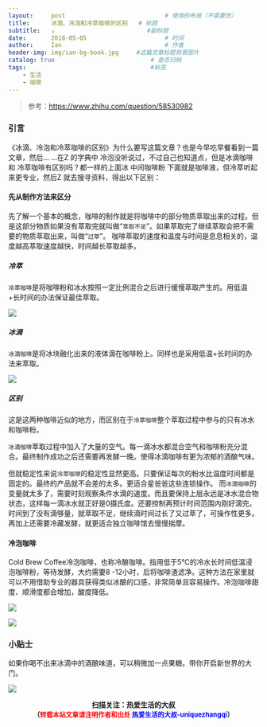 ```yaml
---
layout:     post             				# 使用的布局（不需要改）
title:      冰滴、冷泡和冷萃咖啡的区别   # 标题 
subtitle:   ☕️ 					  		#副标题
date:       2018-05-05  					# 时间
author:     Ian                  			# 作者
header-img: img/ian-bg-book.jpg 	#这篇文章标题背景图片
catalog: true                        	# 是否归档
tags:                              		#标签
    - 生活
    - 咖啡
---
```


> 参考：<https://www.zhihu.com/question/58530982>

### 引言

《冰滴、冷泡和冷萃咖啡的区别》为什么要写这篇文章？也是今早吃早餐看到一篇文章，然后... ...在Z 的字典中 冷泡没听说过，不过自己也知道点，但是冰滴咖啡 和 冷萃咖啡有区别吗？都一样的上面冰 中间咖啡粉 下面就是咖啡液，但冷萃听起来更专业，然后Z 就去搜寻资料，得出以下区别：

#### 先从制作方法来区分
先了解一个基本的概念，咖啡的制作就是将咖啡中的部分物质萃取出来的过程。但是这部分物质如果没有萃取完就叫做“`萃取不足`”。如果萃取完了继续萃取会把不需要的物质萃取出来，叫做“`过萃`”。 咖啡萃取的速度和温度与时间是息息相关的，温度越高萃取速度越快，时间越长萃取越多。

##### 冷萃
`冷萃咖啡`是将咖啡粉和冰水按照一定比例混合之后进行缓慢萃取产生的。用低温+长时间的办法保证最佳萃取。
 
![](http://uniquezhangqi.oss-cn-shenzhen.aliyuncs.com/blog/2018-05-05-%E5%86%B7%E8%90%83.jpg) 

##### 冰滴
`冰滴咖啡`是将冰块融化出来的液体滴在咖啡粉上。同样也是采用低温+长时间的办法来萃取。 

![](http://uniquezhangqi.oss-cn-shenzhen.aliyuncs.com/blog/2018-05-05-%E5%86%B0%E6%BB%B4.jpeg)

##### 区别
这是这两种咖啡近似的地方，而区别在于`冷萃咖啡`整个萃取过程中参与的只有冰水和咖啡粉。

`冰滴咖啡`萃取过程中加入了大量的空气。每一滴冰水都混合空气和咖啡粉充分混合。最终制作成功之后还需要再发酵一晚。使得冰滴咖啡有更为浓郁的酒酿气味。 

但就稳定性来说`冷萃咖啡`的稳定性显然更高。只要保证每次的粉水比温度时间都是固定的。最终的产品就不会差的太多。更适合星爸爸这些连锁操作。 而`冰滴咖啡`的变量就太多了，需要时刻观察条件水滴的速度。而且要保持上层永远是冰水混合物状态，这样每一滴冰水就正好是0摄氏度。还要控制再预计时间范围内刚好滴完。时间到了没有滴够量，就萃取不足，继续滴时间过长了又过萃了，可操作性更多。再加上还需要冷藏发酵，就更适合独立咖啡馆去慢慢揣摩。 

#### 冷泡咖啡
Cold Brew Coffee冷泡咖啡，也称冷酿咖啡。指用低于5℃的冷水长时间低温浸泡咖啡粉，等待发酵，大约需要8 -12小时，后将咖啡渣滤净。这种方法在家里就可以不用借助专业的器具获得类似冰酿的口感，非常简单且容易操作。冷泡咖啡甜度、顺滑度都会增加，酸度降低。

![](http://uniquezhangqi.oss-cn-shenzhen.aliyuncs.com/blog/2018-05-05-%E5%86%B7%E6%B3%A11.jpg)

![](http://uniquezhangqi.oss-cn-shenzhen.aliyuncs.com/blog/2018-05-05-%E5%86%B7%E6%B3%A12.jpg)

### 小贴士 
如果你喝不出来冰滴中的酒酿味道，可以稍微加一点果糖。带你开启新世界的大门。

![](https://ws3.sinaimg.cn/large/006tKfTcgy1fqj5aochgoj309k09kmwz.jpg)
<b><center>扫描关注：热爱生活的大叔</center>
<b><center><font size="2">（<font size="2" color="#FF0000">转载本站文章请注明作者和出处</font> <font size="2" color="#0000FF">热爱生活的大叔-uniquezhangqi</font><font size="2">）</font>
